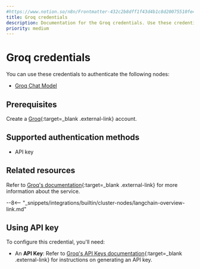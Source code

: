 ```yaml
---
#https://www.notion.so/n8n/Frontmatter-432c2b8dff1f43d4b1c8d20075510fe4
title: Groq credentials
description: Documentation for the Groq credentials. Use these credentials to authenticate Groq in n8n, a workflow automation platform.
priority: medium
---
```


# Groq credentials

You can use these credentials to authenticate the following nodes:

* [Groq Chat Model](/integrations/builtin/cluster-nodes/sub-nodes/n8n-nodes-langchain.lmchatgroq/)

## Prerequisites

Create a [Groq](https://groq.com/){:target=_blank .external-link} account.

## Supported authentication methods

- API key

## Related resources

Refer to [Groq's documentation](https://console.groq.com/docs/quickstart){:target=_blank .external-link} for more information about the service.

--8<-- "_snippets/integrations/builtin/cluster-nodes/langchain-overview-link.md"

## Using API key

To configure this credential, you'll need:

- An **API Key**: Refer to [Groq's API Keys documentation](https://console.groq.com/docs/api-keys){:target=_blank .external-link} for instructions on generating an API key.
